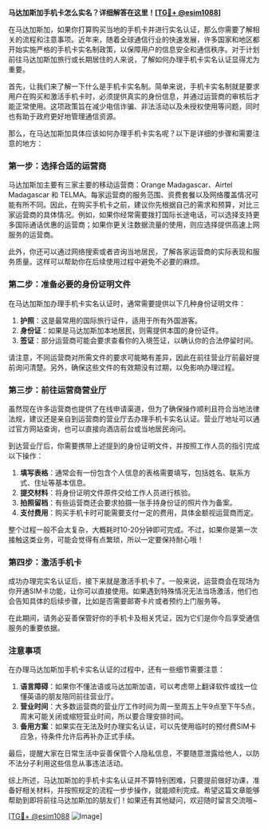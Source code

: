 **马达加斯加手机卡怎么实名？详细解答在这里！[[TG💪+ @esim1088](https://t.me/s/esim1088)]**

在马达加斯加，如果你打算购买当地的手机卡并进行实名认证，那么你需要了解相关的流程和注意事项。近年来，随着全球通信行业的快速发展，许多国家和地区都开始实施严格的手机卡实名制政策，以保障用户的信息安全和通信秩序。对于计划前往马达加斯加旅行或长期居住的人来说，了解如何办理手机卡实名认证显得尤为重要。

首先，让我们来了解一下什么是手机卡实名制。简单来说，手机卡实名制就是要求用户在购买和激活手机卡时，必须提供真实的身份信息，并通过运营商的审核后才能正常使用。这项政策旨在减少电信诈骗、非法活动以及未授权使用等问题，同时也有助于政府更好地管理通信资源。

那么，在马达加斯加具体应该如何办理手机卡实名呢？以下是详细的步骤和需要注意的地方：

### 第一步：选择合适的运营商

马达加斯加主要有三家主要的移动运营商：Orange Madagascar、Airtel Madagascar 和 TELMA。每家运营商的服务范围、资费套餐以及网络覆盖情况可能有所不同。因此，在购买手机卡之前，建议你先根据自己的需求和预算，对比三家运营商的具体情况。例如，如果你经常需要拨打国际长途电话，可以选择支持更多国际通话优惠的运营商；如果你更关注数据流量的使用，则应选择提供高速上网服务的运营商。

此外，你还可以通过网络搜索或者咨询当地居民，了解各家运营商的实际表现和服务质量。这样可以帮助你在后续使用过程中避免不必要的麻烦。

### 第二步：准备必要的身份证明文件

在马达加斯加办理手机卡实名认证时，通常需要提供以下几种身份证明文件：

1. **护照**：这是最常用的国际旅行证件，适用于所有外国游客。
2. **身份证**：如果是马达加斯加本地居民，则需提供本国的身份证件。
3. **签证**：部分运营商可能会要求查看你的入境签证，以确认你的合法停留时间。

请注意，不同运营商对所需文件的要求可能略有差异，因此在前往营业厅前最好提前询问清楚。另外，确保这些文件的有效期没有过期，以免影响办理过程。

### 第三步：前往运营商营业厅

虽然现在许多运营商也提供了在线申请渠道，但为了确保操作顺利且符合当地法律法规，建议还是亲自到运营商的营业厅去办理手机卡实名认证。营业厅地址可以通过官方网站查询，也可以直接向酒店前台或当地居民询问。

到达营业厅后，你需要携带上述提到的身份证明文件，并按照工作人员的指引完成以下操作：

1. **填写表格**：通常会有一份包含个人信息的表格需要填写，包括姓名、联系方式、住址等基本信息。
2. **提交材料**：将身份证明文件原件交给工作人员进行核验。
3. **拍照留档**：有些运营商还会要求拍摄一张手持身份证的照片作为备案。
4. **支付费用**：购买手机卡时可能需要支付一定的费用，具体金额视运营商而定。

整个过程一般不会太复杂，大概耗时10-20分钟即可完成。不过，如果你是第一次接触这类业务，可能会觉得有点繁琐，所以一定要保持耐心哦！

### 第四步：激活手机卡

成功办理完实名认证后，接下来就是激活手机卡了。一般来说，运营商会在现场为你开通SIM卡功能，让你可以直接使用。如果遇到特殊情况无法当场激活，他们也会告知具体的后续步骤，比如是否需要邮寄卡片或者预约上门服务等。

在此期间，请务必妥善保管好你的手机卡及相关凭证，因为它们是你今后享受通信服务的重要依据。

### 注意事项

在办理马达加斯加手机卡实名认证的过程中，还有一些细节需要注意：

1. **语言障碍**：如果你不懂法语或马达加斯加语，可以考虑带上翻译软件或找一位懂英语的朋友陪同前往营业厅。
2. **营业时间**：大多数运营商的营业厅工作时间为周一至周五上午9点至下午5点，周末可能关闭或缩短营业时间，所以要合理安排时间。
3. **备用方案**：如果实在无法及时办理实名认证，可以先使用临时的预付费SIM卡应急，待条件允许后再补办正式手续。

最后，提醒大家在日常生活中妥善保管个人隐私信息，不要随意泄露给他人，以防不法分子利用这些信息从事违法活动。

综上所述，马达加斯加的手机卡实名认证并不算特别困难，只要提前做好功课，准备好相关材料，并按照规定的流程一步步操作，就能顺利完成。希望这篇文章能够帮助到即将前往马达加斯加的朋友们！如果还有其他疑问，欢迎随时留言交流哦~

[[TG💪+ @esim1088](https://t.me/s/esim1088) ![Image](https://i.postimg.cc/4NQfJmqS/Snipaste-2025-05-13-00-14-12.png)]